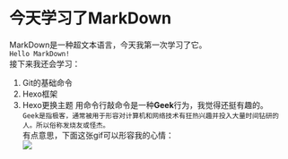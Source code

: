 # 今天学习了MarkDown
MarkDown是一种超文本语言，今天我第一次学习了它。  
`Hello MarkDown!`  
接下来我还会学习：
1. Git的基础命令
1. Hexo框架
1. Hexo更换主题 
用命令行敲命令是一种**Geek**行为，我觉得还挺有趣的。  
```Geek是指极客，通常被用于形容对计算机和网络技术有狂热兴趣并投入大量时间钻研的人。所以俗称发烧友或怪杰。```  
有点意思，下面这张gif可以形容我的心情：  
![](https://qgt-style.oss-cn-hangzhou.aliyuncs.com/newcoursep4/g1/g1-2-2/tenor.gif)
